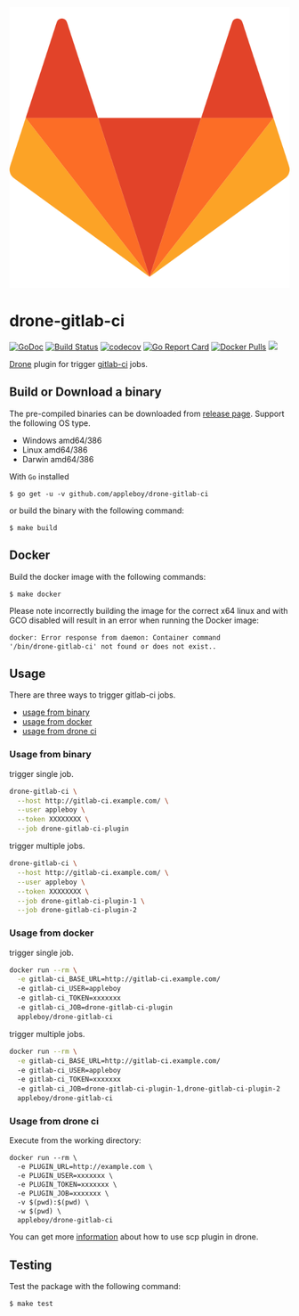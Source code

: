 <img src="images/logo.png">

# drone-gitlab-ci

[![GoDoc](https://godoc.org/github.com/appleboy/drone-gitlab-ci?status.svg)](https://godoc.org/github.com/appleboy/drone-gitlab-ci) [![Build Status](http://drone.wu-boy.com/api/badges/appleboy/drone-gitlab-ci/status.svg)](http://drone.wu-boy.com/appleboy/drone-gitlab-ci) [![codecov](https://codecov.io/gh/appleboy/drone-gitlab-ci/branch/master/graph/badge.svg)](https://codecov.io/gh/appleboy/drone-gitlab-ci) [![Go Report Card](https://goreportcard.com/badge/github.com/appleboy/drone-gitlab-ci)](https://goreportcard.com/report/github.com/appleboy/drone-gitlab-ci) [![Docker Pulls](https://img.shields.io/docker/pulls/appleboy/drone-gitlab-ci.svg)](https://hub.docker.com/r/appleboy/drone-gitlab-ci/) [![](https://images.microbadger.com/badges/image/appleboy/drone-gitlab-ci.svg)](https://microbadger.com/images/appleboy/drone-gitlab-ci "Get your own image badge on microbadger.com")

[Drone](https://github.com/drone/drone) plugin for trigger [gitlab-ci](https://gitlab-ci.io/) jobs.

## Build or Download a binary

The pre-compiled binaries can be downloaded from [release page](https://github.com/appleboy/drone-gitlab-ci/releases). Support the following OS type.

* Windows amd64/386
* Linux amd64/386
* Darwin amd64/386

With `Go` installed

```
$ go get -u -v github.com/appleboy/drone-gitlab-ci
```

or build the binary with the following command:

```
$ make build
```

## Docker

Build the docker image with the following commands:

```
$ make docker
```

Please note incorrectly building the image for the correct x64 linux and with
GCO disabled will result in an error when running the Docker image:

```
docker: Error response from daemon: Container command
'/bin/drone-gitlab-ci' not found or does not exist..
```

## Usage

There are three ways to trigger gitlab-ci jobs.

* [usage from binary](#usage-from-binary)
* [usage from docker](#usage-from-docker)
* [usage from drone ci](#usage-from-drone-ci)

<a name="usage-from-binary"></a>
### Usage from binary

trigger single job.

```bash
drone-gitlab-ci \
  --host http://gitlab-ci.example.com/ \
  --user appleboy \
  --token XXXXXXXX \
  --job drone-gitlab-ci-plugin
```

trigger multiple jobs.

```bash
drone-gitlab-ci \
  --host http://gitlab-ci.example.com/ \
  --user appleboy \
  --token XXXXXXXX \
  --job drone-gitlab-ci-plugin-1 \
  --job drone-gitlab-ci-plugin-2
```

<a name="usage-from-docker"></a>
### Usage from docker

trigger single job.

```bash
docker run --rm \
  -e gitlab-ci_BASE_URL=http://gitlab-ci.example.com/
  -e gitlab-ci_USER=appleboy
  -e gitlab-ci_TOKEN=xxxxxxx
  -e gitlab-ci_JOB=drone-gitlab-ci-plugin
  appleboy/drone-gitlab-ci
```

trigger multiple jobs.

```bash
docker run --rm \
  -e gitlab-ci_BASE_URL=http://gitlab-ci.example.com/
  -e gitlab-ci_USER=appleboy
  -e gitlab-ci_TOKEN=xxxxxxx
  -e gitlab-ci_JOB=drone-gitlab-ci-plugin-1,drone-gitlab-ci-plugin-2
  appleboy/drone-gitlab-ci
```

<a name="usage-from-drone-ci"></a>
### Usage from drone ci

Execute from the working directory:

```
docker run --rm \
  -e PLUGIN_URL=http://example.com \
  -e PLUGIN_USER=xxxxxxx \
  -e PLUGIN_TOKEN=xxxxxxx \
  -e PLUGIN_JOB=xxxxxxx \
  -v $(pwd):$(pwd) \
  -w $(pwd) \
  appleboy/drone-gitlab-ci
```

You can get more [information](DOCS.md) about how to use scp plugin in drone.

## Testing

Test the package with the following command:

```
$ make test
```
